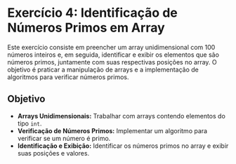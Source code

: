 # Exercício 4: Identificação de Números Primos em Array

Este exercício consiste em preencher um array unidimensional com 100 números inteiros e, em seguida, identificar e exibir os elementos que são números primos, juntamente com suas respectivas posições no array. O objetivo é praticar a manipulação de arrays e a implementação de algoritmos para verificar números primos.

## Objetivo

- **Arrays Unidimensionais:** Trabalhar com arrays contendo elementos do tipo `int`.
- **Verificação de Números Primos:** Implementar um algoritmo para verificar se um número é primo.
- **Identificação e Exibição:** Identificar os números primos no array e exibir suas posições e valores.
